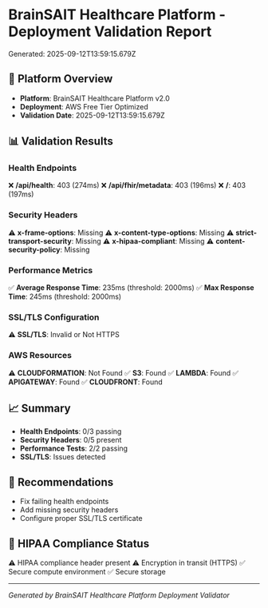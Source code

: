 # BrainSAIT Healthcare Platform - Deployment Validation Report

Generated: 2025-09-12T13:59:15.679Z

## 🏥 Platform Overview
- **Platform**: BrainSAIT Healthcare Platform v2.0
- **Deployment**: AWS Free Tier Optimized
- **Validation Date**: 2025-09-12T13:59:15.679Z

## 📊 Validation Results

### Health Endpoints
❌ **/api/health**: 403 (274ms)
❌ **/api/fhir/metadata**: 403 (196ms)
❌ **/**: 403 (197ms)

### Security Headers
⚠️ **x-frame-options**: Missing
⚠️ **x-content-type-options**: Missing
⚠️ **strict-transport-security**: Missing
⚠️ **x-hipaa-compliant**: Missing
⚠️ **content-security-policy**: Missing

### Performance Metrics
✅ **Average Response Time**: 235ms (threshold: 2000ms)
✅ **Max Response Time**: 245ms (threshold: 2000ms)

### SSL/TLS Configuration
⚠️ **SSL/TLS**: Invalid or Not HTTPS

### AWS Resources
⚠️ **CLOUDFORMATION**: Not Found
✅ **S3**: Found
✅ **LAMBDA**: Found
✅ **APIGATEWAY**: Found
✅ **CLOUDFRONT**: Found

## 📈 Summary

- **Health Endpoints**: 0/3 passing
- **Security Headers**: 0/5 present
- **Performance Tests**: 2/2 passing
- **SSL/TLS**: Issues detected

## 🔧 Recommendations

- Fix failing health endpoints
- Add missing security headers
- Configure proper SSL/TLS certificate

## 🏥 HIPAA Compliance Status

⚠️ HIPAA compliance header present
⚠️ Encryption in transit (HTTPS)
✅ Secure compute environment
✅ Secure storage

---
*Generated by BrainSAIT Healthcare Platform Deployment Validator*
